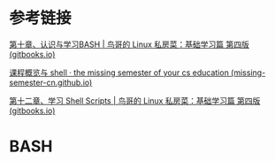# 参考链接

[第十章、认识与学习BASH | 鸟哥的 Linux 私房菜：基础学习篇 第四版 (gitbooks.io)](https://wizardforcel.gitbooks.io/vbird-linux-basic-4e/content/86.html)

[课程概览与 shell · the missing semester of your cs education (missing-semester-cn.github.io)](https://missing-semester-cn.github.io/2020/course-shell/)

[第十二章、学习 Shell Scripts | 鸟哥的 Linux 私房菜：基础学习篇 第四版 (gitbooks.io)](https://wizardforcel.gitbooks.io/vbird-linux-basic-4e/content/104.html)

# BASH

